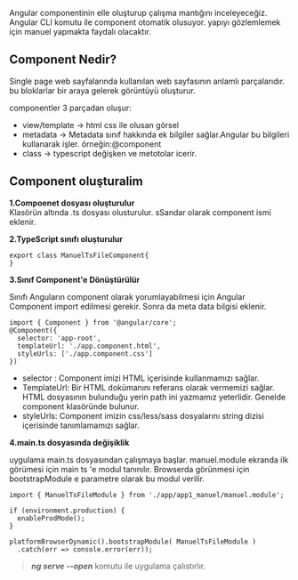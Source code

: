Angular componentinin elle oluşturup çalışma mantığını inceleyeceğiz. Angular CLI komutu ile component otomatik olusuyor. yapıyı gözlemlemek için manuel yapmakta faydalı olacaktır.

 ## Component Nedir?
 Single page web sayfalarında kullanılan web sayfasının anlamlı parçalarıdır. bu bloklarlar bir araya gelerek görüntüyü oluşturur.

componentler 3 parçadan oluşur:
-  view/template &rarr; html css ile olusan görsel
- metadata  &rarr; Metadata sınıf hakkında ek bilgiler sağlar.Angular bu bilgileri kullanarak işler. örneğin:@component 
- class  &rarr; typescript değişken ve metotolar icerir.

## Component oluşturalim 
**1.Compoenet dosyası oluşturulur**    
Klasörün altında .ts dosyası olusturulur. sSandar olarak component ismi eklenir.


**2.TypeScript sınıfı oluşturulur** 
``` 
export class ManuelTsFileComponent{
}
 ```
**3.Sınıf Component'e Dönüştürülür**

Sınıfı Anguların component olarak  yorumlayabilmesi için
Angular Component import edilmesi gerekir. Sonra da  meta data bilgisi eklenir.

````
import { Component } from '@angular/core';
@Component({
  selector: 'app-root',
  templateUrl: './app.component.html',
  styleUrls: ['./app.component.css']
})
````
- selector : Component imizi HTML içerisinde kullanmamızı sağlar.
- TemplateUrl:  Bir HTML dokümanını referans olarak vermemizi sağlar. HTML dosyasının bulunduğu yerin path ini yazmamız yeterlidir. Genelde component klasöründe bulunur.
- styleUrls: Component imizin css/less/sass dosyalarını string dizisi içerisinde tanımlamamızı sağlar.

**4.main.ts dosyasında değişiklik**

uygulama  main.ts dosyasından çalışmaya başlar. manuel.module ekranda ilk görümesi için main ts 'e modul tanınılır. Browserda görünmesi için bootstrapModule e parametre olarak bu modul verilir.
````
import { ManuelTsFileModule } from './app/app1_manuel/manuel.module';

if (environment.production) {
  enableProdMode();
}

platformBrowserDynamic().bootstrapModule( ManuelTsFileModule )
  .catch(err => console.error(err));
````
> _**ng serve --open**_ komutu ile uygulama çalıstırlır.